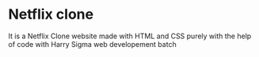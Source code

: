 # Netflix clone
 It is a Netflix Clone website made with HTML and CSS purely with the help of code with Harry Sigma web developement batch

